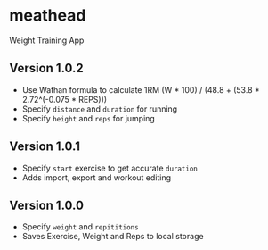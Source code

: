 # meathead

Weight Training App

## Version 1.0.2

- Use Wathan formula to calculate 1RM (W \* 100) / (48.8 + (53.8 \* 2.72^(-0.075 \* REPS)))
- Specify `distance` and `duration` for running
- Specify `height` and `reps` for jumping

## Version 1.0.1

- Specify `start` exercise to get accurate `duration`
- Adds import, export and workout editing

## Version 1.0.0

- Specify `weight` and `repititions`
- Saves Exercise, Weight and Reps to local storage
